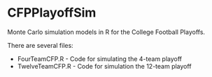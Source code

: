 # CFPPlayoffSim
Monte Carlo simulation models in R for the College Football Playoffs.

There are several files:
* FourTeamCFP.R - Code for simulating the 4-team playoff
* TwelveTeamCFP.R - Code for simulation the 12-team playoff
